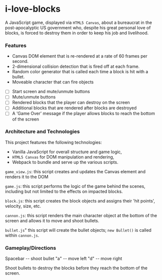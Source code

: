 # i-love-blocks

A JavaScript game, displayed via `HTML5 Canvas`, about a bureaucrat in the post-apocalyptic US government who, despite his great personal love of blocks, is forced to destroy them in order to keep his job and livelihood.

### Features

- Canvas DOM element that is re-rendered at a rate of 60 frames per second.
- 2-dimensional collision detection that is fired off at each frame.
- Random color generator that is called each time a block is hit with a bullet.
- Moveable character that can fire objects


- [ ] Start screen and mute/unmute buttons
- [ ] Mute/unmute buttons
- [ ] Rendered blocks that the player can destroy on the screen
- [ ] Additional blocks that are rendered after blocks are destroyed
- [ ] A 'Game Over' message if the player allows blocks to reach the bottom of the screen

### Architecture and Technologies 

This project features the following technologies:

- Vanilla JavaScript for overall structure and game logic,
- `HTML5 Canvas` for DOM manipulation and rendering,
- Webpack to bundle and serve up the various scripts.

`game_view.js`: this script creates and updates the Canvas element and renders it to the DOM

`game.js`: this script performs the logic of the game behind the scenes, including but not limited to the effects on impacted blocks.

`block.js`: this script creates the block objects and assigns their 'hit points', velocity, size, etc.

`cannon.js`: this script renders the main character object at the bottom of the screen and allows it to move and shoot bullets.

`bullet.js`" this script will create the bullet objects; `new Bullet()` is called within `cannon.js`.

### Gameplay/Directions

Spacebar -- shoot bullet
"a" -- move left
"d" -- move right

Shoot bullets to destroy the blocks before they reach the bottom of the screen.



